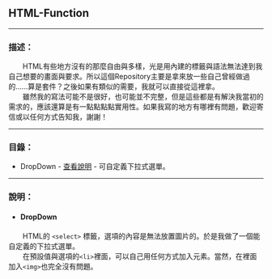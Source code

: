 ## HTML-Function
------------
### 描述：
　　HTML有些地方沒有的那麼自由與多樣，光是用內建的標籤與語法無法達到我自己想要的畫面與要求。所以這個Repository主要是拿來放一些自己曾經做過的......算是套件？之後如果有類似的需要，我就可以直接從這裡拿。<br>
　　雖然我的寫法可能不是很好，也可能並不完整，但是這些都是有解決我當初的需求的，應該還算是有一點點點點實用性。如果我寫的地方有哪裡有問題，歡迎寄信或以任何方式告知我，謝謝！

------------
### 目錄：
- DropDown - [查看說明](#DropDown "查看說明") - 可自定義下拉式選單。

------------
### 說明：
- #### DropDown
　　HTML的 `<select>` 標籤，選項的內容是無法放置圖片的。於是我做了一個能自定義的下拉式選單。<br>
　　在預設值與選項的`<li>`裡面，可以自己用任何方式加入元素。當然，在裡面加入`<img>`也完全沒有問題。
